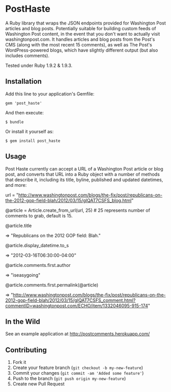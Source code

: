 # PostHaste

A Ruby library that wraps the JSON endpoints provided for Washington Post articles and blog posts. Potentially suitable for building custom feeds of Washington Post content, in the event that you don't want to actually visit washingtonpost.com. It handles articles and blog posts from the Post's CMS (along with the most recent 15 comments), as well as The Post's WordPress-powered blogs, which have slightly different output (but also includes comments).

Tested under Ruby 1.9.2 & 1.9.3.

## Installation

Add this line to your application's Gemfile:

    gem 'post_haste'

And then execute:

    $ bundle

Or install it yourself as:

    $ gem install post_haste

## Usage

Post Haste currently can accept a URL of a Washington Post article or blog post, and converts that URL into a Ruby object with a number of methods that describe it, including its title, byline, published and updated datetimes, and more:

  url = "http://www.washingtonpost.com/blogs/the-fix/post/republicans-on-the-2012-gop-field-blah/2012/03/15/gIQAT7CSFS_blog.html"

  @article = Article.create_from_url(url, 25) # 25 represents number of comments to grab, default is 15.

  @article.title

  => "Republicans on the 2012 GOP field: Blah."

  @article.display_datetime.to_s

  => "2012-03-16T06:30:00-04:00"
  
  @article.comments.first.author

  => "iseasygoing"
  
  @article.comments.first.permalink(@article)
  
  => "http://www.washingtonpost.com/blogs/the-fix/post/republicans-on-the-2012-gop-field-blah/2012/03/15/gIQAT7CSFS_comment.html?commentID=washingtonpost.com/ECHO/item/1332046095-915-174"
  
  
## In the Wild

  See an example application at http://postcomments.herokuapp.com/

## Contributing

1. Fork it
2. Create your feature branch (`git checkout -b my-new-feature`)
3. Commit your changes (`git commit -am 'Added some feature'`)
4. Push to the branch (`git push origin my-new-feature`)
5. Create new Pull Request
